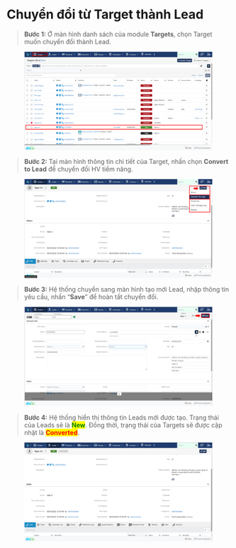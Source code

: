 # Chuyển đổi từ Target thành Lead

> **Bước 1:** Ở màn hình danh sách của module **Targets**, chọn Target muốn chuyển đổi thành Lead.

<figure><img src="../../../.gitbook/assets/image (5) (5).png" alt=""><figcaption></figcaption></figure>

> **Bước 2:**&#x20;
> Tại màn hình thông tin chi tiết của Target, nhấn chọn **Convert to Lead** để chuyển đổi HV tiềm năng.

<figure><img src="../../../.gitbook/assets/image (3) (1) (4) (1).png" alt=""><figcaption></figcaption></figure>

> **Bước 3:** Hệ thống chuyển sang màn hình tạo mới Lead, nhập thông tin yêu cầu, nhấn “**Save**” để hoàn tất chuyển đổi.

<figure><img src="../../../.gitbook/assets/image (146).png" alt=""><figcaption></figcaption></figure>

> **Bước 4:** Hệ thống hiển thị thông tin Leads mới được tạo. Trạng thái của Leads sẽ là <mark style="color:green;">**New**</mark>. Đồng thời, trạng thái của Targets sẽ được cập nhật là <mark style="color:red;">**Converted**</mark>.

<figure><img src="../../../.gitbook/assets/image (144).png" alt=""><figcaption></figcaption></figure>

